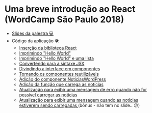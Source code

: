 # Uma breve introdução ao React (WordCamp São Paulo 2018)

* [Slides da palestra :computer:](https://docs.google.com/presentation/d/e/2PACX-1vTuYONkaM1ZQ-aYWn9eC_0nGS7dJwoSopfcDoRS9bXsp1hpbI-HjcVfk7pQIipQSpjajm6az2TtV0Tg/pub?start=false&loop=false&delayms=3000&slide=id.g25e0411ed4_0_201)
* Código da aplicação :hammer_and_wrench:
  * [Inserção da biblioteca React](https://github.com/Rahmon/palestra-wordcamp-sp-2018/tree/8728fb0b06c1e2d8a43a74df4f472e392ce01b42/src/index.html)
  * [Imprimindo "Hello World"](https://github.com/Rahmon/palestra-wordcamp-sp-2018/tree/ec222c9cdd636e8b774cdf99dca98eafb49151d5/src/index.html)
  * [Imprimindo "Hello World" e uma lista](https://github.com/Rahmon/palestra-wordcamp-sp-2018/blob/be65e1b072d228f9dfca424d5c4fbf276e00380f/src/index.html)
  * [Convertendo para a sintaxe JSX](https://github.com/Rahmon/palestra-wordcamp-sp-2018/blob/2739405ff3e52918dc7b9864ca02f427cd06ca5b/src/index.html)
  * [Divindindo a interface em componentes](https://github.com/Rahmon/palestra-wordcamp-sp-2018/blob/d1bed9f98e36cce37ab85248863cfb22f2e6b903/src/index.html)
  * [Tornando os componentes reutilizáveis](https://github.com/Rahmon/palestra-wordcamp-sp-2018/blob/c1797a6c0c8ce61e6feccdf5291cfb3e42f6a560/src/index.html)
  * [Adição do componente NoticiasWordPress](https://github.com/Rahmon/palestra-wordcamp-sp-2018/blob/3a6af87d4a0df4676c80861ec88d88c260941cd3/src/index.html)
  * [Adição da função que carrega as notícias](https://github.com/Rahmon/palestra-wordcamp-sp-2018/blob/814e2c237a34b1570ff3d9a2f27b859c435794eb/src/index.html)
  * [Atualização para exibir uma mensagem de erro quando não for possível carregar as notícias](https://github.com/Rahmon/palestra-wordcamp-sp-2018/blob/489c67219ef5f08a867a64bc3be0a6f5d4d89146/src/index.html)
  * [Atualização para exibir uma mensagem quando as notícias estiverem sendo carregadas ](https://github.com/Rahmon/palestra-wordcamp-sp-2018/blob/aeaf546c1f0013f8cc0d79098fdf67025854e6c7/src/index.html)(bônus - não tem no slide.. :stuck_out_tongue_winking_eye:)

